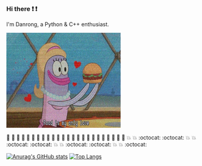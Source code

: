 ### Hi there :exclamation: :exclamation:
I'm Danrong, a Python & C++ enthusiast. 

<img src="https://github.com/danrongLi/danrongLi/blob/main/food.JPG" width="300" height="250">

:purple_heart: :purple_heart: :yellow_heart: :yellow_heart: :green_heart: :green_heart: :purple_heart: :purple_heart: :yellow_heart: :yellow_heart: :green_heart: :green_heart: :purple_heart: :purple_heart: :yellow_heart: :yellow_heart: :green_heart: :green_heart: :purple_heart: :purple_heart: :yellow_heart: :yellow_heart: :green_heart: :green_heart: :boom: :boom: :octocat: :octocat: :boom: :boom: :octocat: :octocat: :boom: :boom: :octocat: :octocat: :boom: :boom: :octocat:

[![Anurag's GitHub stats](https://github-readme-stats.vercel.app/api?username=danrongLi&show_icons=true&theme=radical)](https://github.com/anuraghazra/github-readme-stats)
[![Top Langs](https://github-readme-stats.vercel.app/api/top-langs/?username=danrongLi&layout=compact&theme=radical)](https://github.com/anuraghazra/github-readme-stats)
